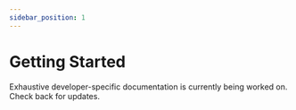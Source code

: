 ```yaml
---
sidebar_position: 1
---
```


# Getting Started

Exhaustive developer-specific documentation is currently being worked on. Check back for updates.